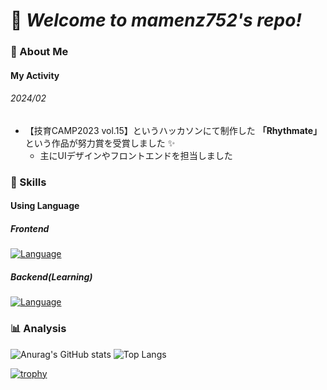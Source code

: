 # :tada: _Welcome to mamenz752's repo!_

### :pushpin: About Me

#### My Activity

###### 2024/02

- 【技育CAMP2023 vol.15】というハッカソンにて制作した **「Rhythmate」** という作品が努力賞を受賞しました :sparkles:
   - 主にUIデザインやフロントエンドを担当しました

### :rocket: Skills

#### Using Language

##### Frontend

[![Language](https://skillicons.dev/icons?i=ts,js,react,html,css,figma)](https://skillicons.dev)

##### Backend(Learning)

[![Language](https://skillicons.dev/icons?i=py,c,cpp,php,laravel,aws)](https://skillicons.dev)

### :bar_chart: Analysis

![Anurag's GitHub stats](https://github-readme-stats.vercel.app/api?username=mamenz752&show_icons=true&theme=cobalt) ![Top Langs](https://github-readme-stats.vercel.app/api/top-langs/?username=mamenz752&theme=cobalt) 

[![trophy](https://github-profile-trophy.vercel.app/?username=mamenz752&theme=onedark)](https://github.com/ryo-ma/github-profile-trophy)
